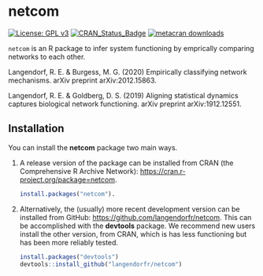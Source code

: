 # netcom

[![License: GPL v3](https://img.shields.io/badge/License-GPL%20v3-blue.svg)](http://www.gnu.org/licenses/gpl-3.0)
[![CRAN_Status_Badge](http://www.r-pkg.org/badges/version/netcom)](https://cran.r-project.org/package=netcom)
[![metacran downloads](https://cranlogs.r-pkg.org/badges/netcom)](https://cran.r-project.org/package=netcom)

`netcom` is an R package to infer system functioning by emprically comparing networks to each other.

Langendorf, R. E. & Burgess, M. G. (2020) Empirically classifying network mechanisms. arXiv preprint arXiv:2012.15863.

Langendorf, R. E. & Goldberg, D. S. (2019) Aligning statistical dynamics captures biological network functioning. arXiv preprint arXiv:1912.12551.

## Installation

You can install the **netcom** package two main ways.

1. A release version of the package can be installed from CRAN (the Comprehensive R Archive Network): https://cran.r-project.org/package=netcom.

   ```R
   install.packages("netcom").
   ```

2. Alternatively, the (usually) more recent development version can be installed from GitHub: https://github.com/langendorfr/netcom. This can be accomplished with the **devtools** package. We recommend new users install the other version, from CRAN, which is has less functioning but has been more reliably tested.
   ```R
   install.packages("devtools")
   devtools::install_github("langendorfr/netcom")
   ```
